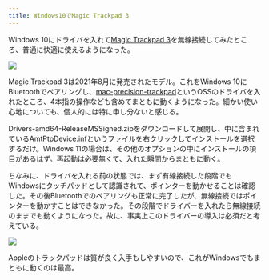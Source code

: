 ```yaml
---
title: Windows10でMagic Trackpad 3
---
```

Windows 10にドライバを入れて[Magic Trackpad 3](https://www.amazon.co.jp/dp/B09BTT6FJ9)を無線接続してみたところ、普通に快適に使えるようになった。

![](https://lh3.googleusercontent.com/oXxvK5eCchF4tZSA6wuLzUweepFrc1qxEn6fudERN4-khh-FVLV70ZEvYQJyxW34ABqqNdCJWEBNksVE6lLoZVnJyUp991C87iT9nqhyNeoRpYay0uUIGDrnjgEgIDk0ZKzs5fSmkeFcG6xdxk17Xypk2uUrHcFJWW--z_X34g6UA0w7Uo55FNKb-yOUIg)

Magic Trackpad 3は2021年8月に発売されたモデル。これをWindows 10にBluetoothでペアリングし、[mac-precision-trackpad](https://github.com/imbushuo/mac-precision-touchpad)というOSSのドライバを入れたところ、4本指の操作なども含めてまともに動くようになった。細かい使い心地についても、個人的には特に申し分ないと感じる。

Drivers-amd64-ReleaseMSSigned.zipをダウンロードして展開し、中に含まれているAmtPtpDevice.infというファイルを右クリックしてインストールを選択するだけ。Windows 11の場合は、その他のオプションの中にインストールの項目があるはず。再起動は必要無くて、入れた瞬間からまともに動く。

ちなみに、ドライバを入れる前の状態では、まず有線接続した段階でもWindowsにタッチパッドとして認識されて、ポインターを動かせることは確認した。その後Bluetoothでのペアリングも正常に完了したが、無線接続ではポインターを動かすことはできなかった。その段階でドライバーを入れたら無線接続のままでも動くようになった。故に、事実上このドライバーの導入は必須だと考えている。

![](https://lh6.googleusercontent.com/KsKFO-ePFfaWKttMBqUqaHIleJsje2H4RNXMjWb3zdlur3PJIVrVvaXTYt4rScSIYdgX7BLTjhD6z9iR93I5Yq-I4kZ0ylbI2cF-oJeN0NU4X3SMUlsgc_XcgjjKwOUTWKLD5NQInme3VCbpdEHz8XDKHE-LaypuPs2qyfrGvqypgV2sRe6GAQmu7D9l0Q)

Appleのトラックパッドは質が良く入手もしやすいので、これがWindowsでもまともに動くのは最高。
